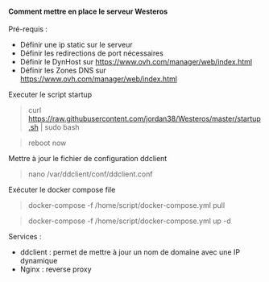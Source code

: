 #### Comment mettre en place le serveur Westeros

Pré-requis :
* Définir une ip static sur le serveur
* Définir les redirections de port nécessaires
* Définir le DynHost sur https://www.ovh.com/manager/web/index.html
* Définir les Zones DNS sur https://www.ovh.com/manager/web/index.html

Executer le script startup 
> curl https://raw.githubusercontent.com/jordan38/Westeros/master/startup.sh | sudo bash

> reboot now

Mettre à jour le fichier de configuration ddclient 
> nano /var/ddclient/conf/ddclient.conf

Exécuter le docker compose file
> docker-compose -f /home/script/docker-compose.yml pull

> docker-compose -f /home/script/docker-compose.yml up -d

Services :
* ddclient : permet de mettre à jour un nom de domaine avec une IP dynamique
* Nginx : reverse proxy
